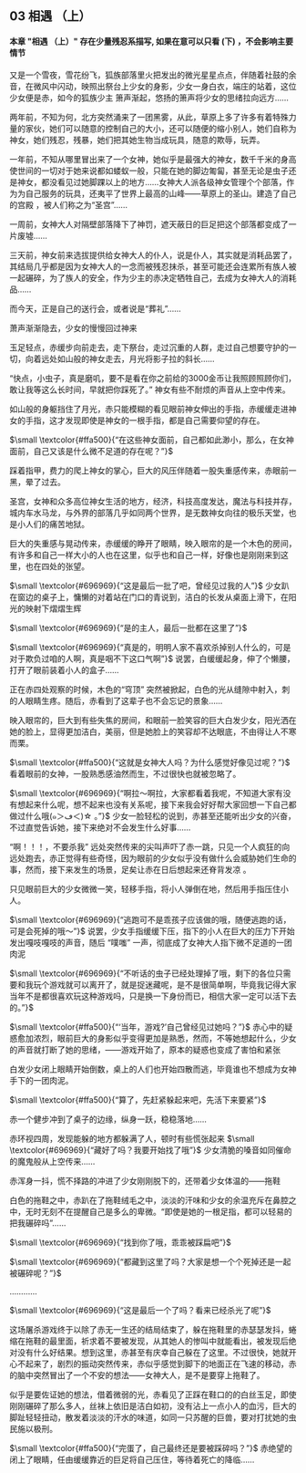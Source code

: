 ## 03 相遇 （上）
#### 本章 "相遇 （上）" 存在少量残忍系描写, 如果在意可以只看 (下) ，不会影响主要情节

又是一个雪夜，雪花纷飞，狐族部落里火把发出的微光星星点点，伴随着社鼓的余音，在微风中闪动，映照出祭台上少女的身影，少女一身白衣，端庄的站着，这位少女便是赤，如今的狐族少主
箫声渐起，悠扬的箫声将少女的思绪拉向远方……

两年前，不知为何，北方突然涌来了一团黑雾，从此，草原上多了许多有着特殊力量的家伙，她们可以随意的控制自己的大小，还可以随便的缩小别人，她们自称为神女，她们残忍，残暴，她们把其她生物当成玩具，随意的欺辱，玩弄。

一年前，不知从哪里冒出来了一个女神，她似乎是最强大的神女，数千千米的身高使世间的一切对于她来说都如蝼蚁一般，只能在她的脚边匍匐，甚至无论是虫子还是神女，都没看见过她脚踝以上的地方……女神大人派各级神女管理个个部落，作为为自己服务的玩具，还夷平了世界上最高的山峰——草原上的圣山。建造了自己的宫殿 ，被人们称之为“圣宫”……

一周前，女神大人对隔壁部落降下了神罚，遮天蔽日的巨足把这个部落都变成了一片废墟……

三天前，神女前来选拔提供给女神大人的仆人，说是仆人，其实就是消耗品罢了，其结局几乎都是因为女神大人的一念而被残忍抹杀，甚至可能还会连累所有族人被一起碾碎，为了族人的安全，作为少主的赤决定牺牲自己，去成为女神大人的消耗品……

而今天，正是自己的送行会，或者说是“葬礼”……

萧声渐渐隐去，少女的慢慢回过神来

玉足轻点，赤缓步向前走去，走下祭台，走过沉重的人群，走过自己想要守护的一切，向着远处如山般的神女走去，月光将影子拉的斜长……

“快点，小虫子，真是磨叽，要不是看在你之前给的3000金币让我照顾照顾你们，敢让我等这么长时间，早就把你踩死了。” 神女有些不耐烦的声音从上空中传来。

如山般的身躯挡住了月光，赤只能模糊的看见眼前神女伸出的手指，赤缓缓走进神女的手指，这才发现即使是神女的一根手指，都是自己需要仰望的存在。

$\small \textcolor{#ffa500}{“在这些神女面前，自己都如此渺小，那么，在女神面前，自己又该是什么微不足道的存在呢？”}$

踩着指甲，费力的爬上神女的掌心，巨大的风压伴随着一股失重感传来，赤眼前一黑，晕了过去。

圣宫，女神和众多高位神女生活的地方，经济，科技高度发达，魔法与科技并存，城内车水马龙，与外界的部落几乎如同两个世界，是无数神女向往的极乐天堂，也是小人们的痛苦地狱。

巨大的失重感与晃动传来，赤缓缓的睁开了眼睛，映入眼帘的是一个木色的房间，有许多和自己一样大小的人也在这里，似乎也和自己一样，好像也是刚刚来到这里，也在四处的张望。

$\small \textcolor{#696969}{“这是最后一批了吧，曾经见过我的人”}$ 少女趴在窗边的桌子上，慵懒的对着站在门口的青说到，洁白的长发从桌面上滑下，在阳光的映射下熠熠生辉

$\small \textcolor{#696969}{“是的主人，最后一批都在这里了”}$

$\small \textcolor{#696969}{“真是的，明明人家不喜欢杀掉别人什么的，可是对于欺负过咱的人啊，真是咽不下这口气啊”}$ 说罢，白缓缓起身，伸了个懒腰，打开了眼前装着小人的盒子……

正在赤四处观察的时候，木色的“穹顶” 突然被掀起，白色的光从缝隙中射入，刺的人眼睛生疼。随后，赤看到了这辈子也不会忘记的景象……

映入眼帘的，巨大到有些失焦的房间，和眼前一脸笑容的巨大白发少女，阳光洒在她的脸上，显得更加洁白，美丽，但是她脸上的笑容却不达眼底，不由得让人不寒而栗。

$\small \textcolor{#ffa500}{“这就是女神大人吗？为什么感觉好像见过呢？”}$ 看着眼前的女神，一股熟悉感油然而生，不过很快也就被忽略了。

$\small \textcolor{#696969}{“啊拉～啊拉，大家都看着我呢，不知道大家有没有想起来什么呢，想不起来也没有关系呢，接下来我会好好帮大家回想一下自己都做过什么哦(๑＞ڡ＜)☆ 。”}$ 少女一脸轻松的说到，赤甚至还能听出少女的兴奋，不过直觉告诉她，接下来绝对不会发生什么好事……

“啊！！！，不要杀我” 远处突然传来的尖叫声吓了赤一跳，只见一个人疯狂的向远处跑去，赤正觉得有些奇怪，因为眼前的少女似乎没有做什么会威胁她们生命的事，然而，接下来发生的场景，足矣让赤在日后想起来还脊背发凉 。

只见眼前巨大的少女微微一笑，轻移手指，将小人弹倒在地，然后用手指压住小人。

$\small \textcolor{#696969}{“逃跑可不是乖孩子应该做的哦，随便逃跑的话，可是会死掉的哦～”}$ 说罢，少女手指缓缓下压，指下的小人在巨大的压力下开始发出嘎吱嘎吱的声音，随后 “噗嗤” 一声，彻底成了女神大人指下微不足道的一团肉泥

$\small \textcolor{#696969}{“不听话的虫子已经处理掉了哦，剩下的各位只需要和我玩个游戏就可以离开了，就是捉迷藏呢，是不是很简单啊，毕竟我记得大家当年不是都很喜欢玩这种游戏吗，只是换一下身份而已，相信大家一定可以活下去的。”}$

$\small \textcolor{#ffa500}{“‘当年，游戏?’自己曾经见过她吗？”}$ 赤心中的疑惑愈加浓烈，眼前巨大的身影似乎变得更加是熟悉，然而，不等她想起什么，少女的声音就打断了她的思绪，——游戏开始了，原本的疑惑也变成了害怕和紧张

白发少女闭上眼睛开始倒数，桌上的人们也开始四散而逃，毕竟谁也不想成为女神手下的一团肉泥。

$\small \textcolor{#ffa500}{“算了，先赶紧躲起来吧，先活下来要紧”}$

赤一个健步冲到了桌子的边缘，纵身一跃，稳稳落地……

赤环视四周，发现能躲的地方都躲满了人，顿时有些慌张起来 $\small \textcolor{#696969}{“藏好了吗？我要开始找了哦”}$ 少女清脆的嗓音如同催命的魔鬼般从上空传来……

赤浑身一抖，慌不择路的冲进了少女刚刚脱下的，还带着少女体温的——拖鞋

白色的拖鞋之中，赤趴在了拖鞋绒毛之中，淡淡的汗味和少女的余温充斥在鼻腔之中，无时无刻不在提醒自己是多么的卑微。“即使是她的一根足指，都可以轻易的把我碾碎吗”……

$\small \textcolor{#696969}{“找到你了哦，乖乖被踩扁吧”}$

$\small \textcolor{#696969}{“都藏到这里了吗？大家是想一个个死掉还是一起被碾碎呢？”}$

…………

$\small \textcolor{#696969}{“这是最后一个了吗？看来已经杀光了呢”}$

这场屠杀游戏终于以除了赤无一生还的结局结束了，躲在拖鞋里的赤瑟瑟发抖，蜷缩在拖鞋的最里面，祈求着不要被发现，从其她人的惨叫中就能看出，被发现后绝对没有什么好结果。想到这里，赤甚至有庆幸自己躲在了这里。不过很快，她就开心不起来了，剧烈的振动突然传来，赤似乎感觉到脚下的地面正在飞速的移动，赤的脑中突然冒出了一个不安的想法——女神大人，是不是要穿上拖鞋了。

似乎是要佐证她的想法，借着微弱的光，赤看见了正踩在鞋口的的白丝玉足，即使刚刚碾碎了那么多人，丝袜上依旧是洁白如初，没有沾上一点小人的血污，巨大的脚趾轻轻扭动，散发着淡淡的汗水的味道，如同一只苏醒的巨兽，要对打扰她的虫民施以极刑。

$\small \textcolor{#ffa500}{“完蛋了，自己最终还是要被踩碎吗？”}$ 赤绝望的闭上了眼睛，任由缓缓靠近的巨足将自己压住，等待着死亡的降临……